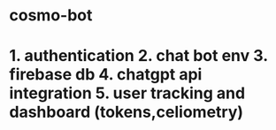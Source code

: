 # cosmo-bot

# 1. authentication 2. chat bot env 3. firebase db 4. chatgpt api integration 5. user tracking and dashboard (tokens,celiometry)
